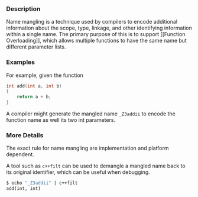 ### Description
Name mangling is a technique used by compilers to encode additional information about the scope, type, linkage, and other identifying information within a single name. The primary purpose of this is to support [[Function Overloading]], which allows multiple functions to have the same name but different parameter lists.

### Examples
For example, given the function
```c++
int add(int a, int b)
{
	return a + b;
}
```
A compiler might generate the mangled name `_Z3addii` to encode the function name as well its two int parameters.

### More Details
The exact rule for name mangling are implementation and platform dependent.

A tool such as `c++filt` can be used to demangle a mangled name back to its original identifier, which can be useful when debugging.
```bash
$ echo "_Z3addii" | c++filt
add(int, int)
```
